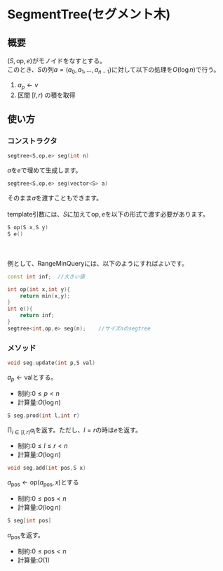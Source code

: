 # SegmentTree(セグメント木)
## 概要
$(S,\text{op},e)$がモノイドをなすとする。\
このとき、$S$の列$a=(a_0,a_1,\dots,a_{n-1})$に対して以下の処理を$O(\log n)$で行う。

1. $a_p\leftarrow v$
1. 区間 $[l,r)$ の積を取得

## 使い方
### コンストラクタ
```cpp
segtree<S,op,e> seg(int n)
```
$a$を$e$で埋めて生成します。
```cpp
segtree<S,op,e> seg(vector<S> a)
```
そのまま$a$を渡すこともできます。
\
\
template引数には、$S$に加えて$\text{op},e$を以下の形式で渡す必要があります。
```cpp
S op(S x,S y)
S e()
```
\
\
例として、RangeMinQueryには、以下のようにすればよいです。
```cpp
const int inf;  //大きい値

int op(int x,int y){
    return min(x,y);
}
int e(){
    return inf;
}
segtree<int,op,e> seg(n);    //サイズnのsegtree
```

### メソッド
```cpp
void seg.update(int p,S val)
```
$a_p\leftarrow \text{val}$とする。
- 制約:$0\leq p<n$
- 計算量:$O(\log n)$

```cpp
S seg.prod(int l,int r)
```
$\prod_{i\in[l,r)}{a_i}$を返す。ただし、$l=r$の時は$e$を返す。
- 制約:$0\leq l\leq r <n$
- 計算量:$O(\log n)$

```cpp
void seg.add(int pos,S x)
```
$a_{\text{pos}}\leftarrow \text{op}(a_{\text{pos}},x)$とする
- 制約:$0\leq \text{pos}<n$
- 計算量:$O(\log n)$

```cpp
S seg[int pos]
```
$a_{\text{pos}}$を返す。
- 制約:$0\leq \text{pos} <n$
- 計算量:$O(1)$